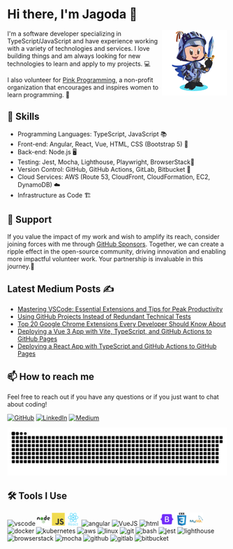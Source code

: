 # Hi there, I'm Jagoda 👋

<img align="right" width="150" height="150" src="https://github.com/Jagoda11/Jagoda11/blob/main/Octocats.gif" alt="gif of the various Octocats"></a>

I'm a software developer specializing in TypeScript/JavaScript and have experience working with a variety of technologies and services. I love building things and am always looking for new technologies to learn and apply to my projects. 💻

I also volunteer for [Pink Programming](https://www.pinkprogramming.se/), a non-profit organization that encourages and inspires women to learn programming. 🌸

## 🚀 Skills

- Programming Languages: TypeScript, JavaScript 📚
- Front-end: Angular, React, Vue, HTML, CSS (Bootstrap 5) 🎨
- Back-end: Node.js 🖥️
- Testing: Jest, Mocha, Lighthouse, Playwright, BrowserStack🧪
- Version Control: GitHub, GitHub Actions, GitLab, Bitbucket 🔄
- Cloud Services: AWS (Route 53, CloudFront, CloudFormation, EC2, DynamoDB) ☁️
- Infrastructure as Code 🏗️

## 💖 Support

If you value the impact of my work and wish to amplify its reach, consider joining forces with me through [GitHub Sponsors](https://github.com/sponsors/Jagoda11). Together, we can create a ripple effect in the open-source community, driving innovation and enabling more impactful volunteer work. Your partnership is invaluable in this journey.🌟

## Latest Medium Posts ✍️
<!-- BLOG-POST-LIST:START -->
- [Mastering VSCode: Essential Extensions and Tips for Peak Productivity](https://code.likeagirl.io/mastering-vscode-essential-extensions-and-tips-for-peak-productivity-92a5852382a9?source=rss-ec5f6d09b0e4------2)
- [Using GitHub Projects Instead of Redundant Technical Tests](https://medium.com/new-writers-welcome/using-github-projects-instead-of-redundant-technical-tests-10aae4196775?source=rss-ec5f6d09b0e4------2)
- [Top 20 Google Chrome Extensions Every Developer Should Know About](https://medium.com/@jagoda11/top-20-google-chrome-extensions-every-developer-should-know-about-46134b64b815?source=rss-ec5f6d09b0e4------2)
- [Deploying a Vue 3 App with Vite, TypeScript, and GitHub Actions to GitHub Pages](https://medium.com/@jagoda11/deploying-a-vue-3-app-with-vite-typescript-and-github-actions-to-github-pages-ac240cdb473e?source=rss-ec5f6d09b0e4------2)
- [Deploying a React App with TypeScript and GitHub Actions to GitHub Pages](https://medium.com/@jagoda11/deploying-a-react-app-with-typescript-and-github-actions-to-github-pages-93c12d6c6675?source=rss-ec5f6d09b0e4------2)
<!-- BLOG-POST-LIST:END -->

## 📫 How to reach me

Feel free to reach out if you have any questions or if you just want to chat about coding!

[![GitHub](https://img.shields.io/badge/GitHub-181717?style=flat-square&logo=github&logoColor=white)](https://github.com/Jagoda11) [![LinkedIn](https://img.shields.io/badge/LinkedIn-0077B5?style=flat-square&logo=linkedin&logoColor=white)](https://www.linkedin.com/in/jagoda-cubrilo-web-developer/) [![Medium](https://img.shields.io/badge/Medium-00ab6c?style=flat-square&logo=medium&logoColor=white)](https://medium.com/@jagoda11)

<picture>
  <source media="(prefers-color-scheme: dark)" srcset="https://github.com/Jagoda11/Jagoda11/blob/output/github-snake-dark.svg" />
  <source media="(prefers-color-scheme: light)" srcset="https://github.com/Jagoda11/Jagoda11/blob/output/github-snake.svg" />
  <img alt="github-snake" src="https://github.com/Jagoda11/Jagoda11/blob/output/github-snake.svg" />
</picture>

## 🛠️ Tools I Use

<p align="left">
<img src="https://cdn.jsdelivr.net/gh/devicons/devicon/icons/vscode/vscode-original.svg" alt="vscode" width="30" height="30"/>
<img src="https://raw.githubusercontent.com/devicons/devicon/master/icons/nodejs/nodejs-original-wordmark.svg" alt="nodejs" width="30" height="30" />
<img src="https://raw.githubusercontent.com/devicons/devicon/master/icons/javascript/javascript-original.svg" alt="javascript" width="30" height="30" />
<img src="https://raw.githubusercontent.com/devicons/devicon/master/icons/react/react-original-wordmark.svg" alt="react" width="30" height="30" />
<img src="https://cdn.jsdelivr.net/gh/devicons/devicon/icons/angularjs/angularjs-original.svg" alt="angular" width="30" height="30"/>
<img src="https://cdn.jsdelivr.net/gh/devicons/devicon/icons/vuejs/vuejs-original-wordmark.svg" alt="VueJS" width="30" height="30"/>
<img src="https://cdn.jsdelivr.net/gh/devicons/devicon/icons/html5/html5-original.svg" alt="html" width="30" height="30"/>
<img src="https://raw.githubusercontent.com/devicons/devicon/master/icons/bootstrap/bootstrap-plain.svg" alt="bootstrap" width="30" height="30" />
<img src="https://raw.githubusercontent.com/devicons/devicon/master/icons/css3/css3-original-wordmark.svg" alt="css3" width="30" height="30" />
<img src="https://raw.githubusercontent.com/devicons/devicon/master/icons/mysql/mysql-original-wordmark.svg" alt="mysql" width="30" height="30" />
<img src="https://cdn.jsdelivr.net/gh/devicons/devicon/icons/docker/docker-original.svg" alt="docker" width="30" height="30"/>
<img src="https://cdn.jsdelivr.net/gh/devicons/devicon/icons/kubernetes/kubernetes-plain.svg" alt="kubernetes" width="30" height="30"/>
<img src="https://cdn.jsdelivr.net/gh/devicons/devicon/icons/amazonwebservices/amazonwebservices-plain-wordmark.svg" alt="aws" width="30" height="30"/>
<img src="https://cdn.jsdelivr.net/gh/devicons/devicon/icons/linux/linux-original.svg" alt="linux" width="30" height="30"/>
<img src="https://cdn.jsdelivr.net/gh/devicons/devicon/icons/git/git-original.svg" alt="git" width="30" height="30"/>
<img src="https://cdn.jsdelivr.net/gh/devicons/devicon/icons/bash/bash-original.svg" alt="bash" width="30" height="30"/>  
<img src="https://cdn.jsdelivr.net/gh/devicons/devicon/icons/jest/jest-plain.svg" alt="jest" width="30" height="30"/>
<img src="https://cdn.jsdelivr.net/gh/devicons/devicon/icons/chrome/chrome-original.svg" alt="lighthouse" width="30" height="30"/>
<img src="https://cdn.jsdelivr.net/gh/devicons/devicon/icons/browserstack/browserstack-original-wordmark.svg" alt="browserstack" width="30" height="30"/>
<img src="https://cdn.jsdelivr.net/gh/devicons/devicon/icons/mocha/mocha-plain.svg" alt="mocha" width="30" height="30"/>
<img src="https://cdn.jsdelivr.net/gh/devicons/devicon/icons/github/github-original-wordmark.svg" alt="github" width="30" height="30"/>
<img src="https://cdn.jsdelivr.net/gh/devicons/devicon/icons/gitlab/gitlab-original-wordmark.svg" alt="gitlab" width="30" height="30"/>
<img src="https://cdn.jsdelivr.net/gh/devicons/devicon/icons/bitbucket/bitbucket-original-wordmark.svg" alt="bitbucket" width="30" height="30"/>
</p>
